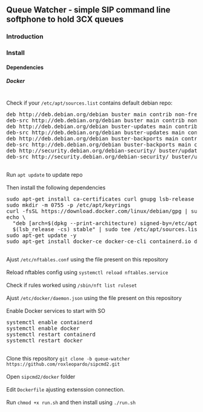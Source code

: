 <html>
<body>
<h2>Queue Watcher - simple SIP command line softphone to hold 3CX queues</h2>
<h3>Introduction</h3>
<h3>Install</h3>
<h4>Dependencies</h4>
<p>
<h5>Docker</h5>
<br>
Check if your <code>/etc/apt/sources.list</code> contains default debian repo:
<pre>
deb http://deb.debian.org/debian buster main contrib non-free
deb-src http://deb.debian.org/debian buster main contrib non-free
deb http://deb.debian.org/debian buster-updates main contrib non-free
deb-src http://deb.debian.org/debian buster-updates main contrib non-free
deb http://deb.debian.org/debian buster-backports main contrib non-free
deb-src http://deb.debian.org/debian buster-backports main contrib non-free
deb http://security.debian.org/debian-security/ buster/updates main contrib non-free
deb-src http://security.debian.org/debian-security/ buster/updates main contrib non-free
</pre>
<br>
 Run <code>apt update</code> to update repo
<br>
<br>
 Then install the following dependencies
<br>
<pre>
sudo apt-get install ca-certificates curl gnupg lsb-release git -y
sudo mkdir -m 0755 -p /etc/apt/keyrings
curl -fsSL https://download.docker.com/linux/debian/gpg | sudo gpg --dearmor -o /etc/apt/keyrings/docker.gpg
echo \
  "deb [arch=$(dpkg --print-architecture) signed-by=/etc/apt/keyrings/docker.gpg] https://download.docker.com/linux/debian \
  $(lsb_release -cs) stable" | sudo tee /etc/apt/sources.list.d/docker.list > /dev/null
sudo apt-get update -y
sudo apt-get install docker-ce docker-ce-cli containerd.io docker-buildx-plugin docker-compose-plugin -y
</pre>
<br>
 Ajust <code>/etc/nftables.conf</code> using the file present on this repository
<br>
<br>
 Reload nftables config using <code>systemctl reload nftables.service</code>
<br>
<br>
 Check if rules worked using <code>/sbin/nft list ruleset</code>
<br>
<br>
 Ajust <code>/etc/docker/daemon.json</code> using the file present on this repository
<br>
<br>
 Enable Docker services to start with SO
<pre>
systemctl enable containerd
systemctl enable docker
systemctl restart containerd
systemctl restart docker
</pre>
<br>
 Clone this repository <code>git clone -b queue-watcher https://github.com/roxleopardo/sipcmd2.git</code>
<br>
<br>
 Open <code>sipcmd2/docker</code> folder
<br>
<br>
 Edit <code>Dockerfile</code> ajusting extenssion connection.
<br>
<br>
 Run <code>chmod +x run.sh</code> and then install using <code>./run.sh</code>
</body>
</html>
